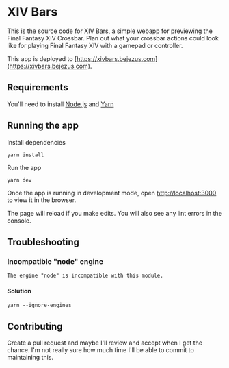 # XIV Bars

This is the source code for XIV Bars, a simple webapp for previewing the Final Fantasy XIV Crossbar. Plan out what your crossbar actions could look like for playing Final Fantasy XIV with a gamepad or controller.

This app is deployed to [https://xivbars.bejezus.com](https://xivbars.bejezus.com).

## Requirements

You'll need to install [Node.js](https://nodejs.org/) and [Yarn](https://yarnpkg.com/)

## Running the app

Install dependencies
```
yarn install
```

Run the app
```
yarn dev
```

Once the app is running in development mode, open [http://localhost:3000](http://localhost:5000) to view it in the browser.

The page will reload if you make edits. You will also see any lint errors in the console.

## Troubleshooting

### Incompatible "node" engine
```
The engine "node" is incompatible with this module.
```

#### Solution
```
yarn --ignore-engines
```

## Contributing

Create a pull request and maybe I'll review and accept when I get the chance. I'm not really sure how much time I'll be able to commit to maintaining this.
